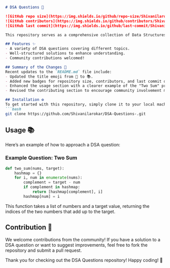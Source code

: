 ```markdown
# DSA Questions 📖

![GitHub repo size](https://img.shields.io/github/repo-size/Shivanilarokar/DSA-Questions-)
![GitHub contributors](https://img.shields.io/github/contributors/Shivanilarokar/DSA-Questions-)
![GitHub last commit](https://img.shields.io/github/last-commit/Shivanilarokar/DSA-Questions-)

This repository serves as a comprehensive collection of Data Structures and Algorithms (DSA) questions and solutions to help you practice and improve your coding skills.

## Features ✨
- A variety of DSA questions covering different topics.
- Well-structured solutions to enhance understanding.
- Community contributions welcomed!

## Summary of the Changes 📝
Recent updates to the `README.md` file include:
- Updated the title emoji from 📖 to 📚.
- Added new badges for repository size, contributors, and last commit date.
- Enhanced the usage section with a clearer example of the "Two Sum" problem, including input and output code snippets.
- Revised the contributing section to encourage community involvement more explicitly.

## Installation ⚙️
To get started with this repository, simply clone it to your local machine using:
```bash
git clone https://github.com/Shivanilarokar/DSA-Questions-.git
```

## Usage 📚
Here’s an example of how to approach a DSA question:

### Example Question: Two Sum
```python
def two_sum(nums, target):
    hashmap = {}
    for i, num in enumerate(nums):
        complement = target - num
        if complement in hashmap:
            return [hashmap[complement], i]
        hashmap[num] = i
```

This function takes a list of numbers and a target value, returning the indices of the two numbers that add up to the target.

## Contribution 🤝
We welcome contributions from the community! If you have a solution to a DSA question or want to suggest improvements, feel free to fork the repository and submit a pull request.

Thank you for checking out the DSA Questions repository! Happy coding! 🚀
```
